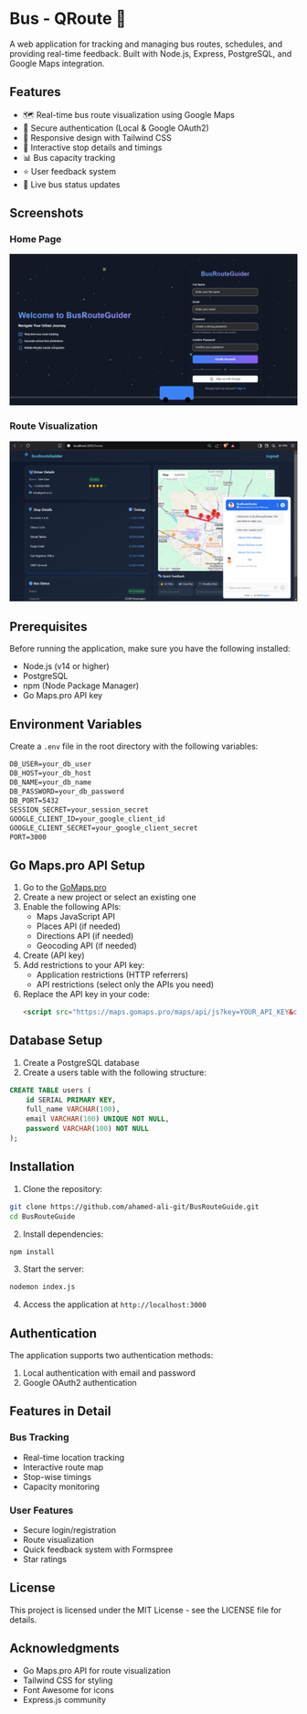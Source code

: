 # Bus - QRoute 🚌

A web application for tracking and managing bus routes, schedules, and providing real-time feedback. Built with Node.js, Express, PostgreSQL, and Google Maps integration.

## Features

- 🗺️ Real-time bus route visualization using Google Maps
- 🔐 Secure authentication (Local & Google OAuth2)
- 📱 Responsive design with Tailwind CSS
- 📍 Interactive stop details and timings
- 📊 Bus capacity tracking
- ⭐ User feedback system
- 🚦 Live bus status updates

## Screenshots

### Home Page
![Home Page](./screenshots/Screenshot1.png)

### Route Visualization
![Route Visualization](./screenshots/Screenshot2.png)

## Prerequisites
 
Before running the application, make sure you have the following installed:
- Node.js (v14 or higher)
- PostgreSQL
- npm (Node Package Manager)
- Go Maps.pro API key

## Environment Variables

Create a `.env` file in the root directory with the following variables:

```env
DB_USER=your_db_user
DB_HOST=your_db_host
DB_NAME=your_db_name
DB_PASSWORD=your_db_password
DB_PORT=5432
SESSION_SECRET=your_session_secret
GOOGLE_CLIENT_ID=your_google_client_id
GOOGLE_CLIENT_SECRET=your_google_client_secret
PORT=3000
```

## Go Maps.pro API Setup

1. Go to the [GoMaps.pro](https://gomaps.pro/)
2. Create a new project or select an existing one
3. Enable the following APIs:
   - Maps JavaScript API
   - Places API (if needed)
   - Directions API (if needed)
   - Geocoding API (if needed)
4. Create (API key)
5. Add restrictions to your API key:
   - Application restrictions (HTTP referrers)
   - API restrictions (select only the APIs you need)
6. Replace the API key in your code:
   ```html
   <script src="https://maps.gomaps.pro/maps/api/js?key=YOUR_API_KEY&callback=initMap" async defer></script>
   ```

## Database Setup

1. Create a PostgreSQL database
2. Create a users table with the following structure:

```sql
CREATE TABLE users (
    id SERIAL PRIMARY KEY,
    full_name VARCHAR(100),
    email VARCHAR(100) UNIQUE NOT NULL,
    password VARCHAR(100) NOT NULL
);
```

## Installation

1. Clone the repository:
```bash
git clone https://github.com/ahamed-ali-git/BusRouteGuide.git
cd BusRouteGuide
```

2. Install dependencies:
```bash
npm install
```

3. Start the server:
```bash
nodemon index.js
```

4. Access the application at `http://localhost:3000`

## Authentication

The application supports two authentication methods:
1. Local authentication with email and password
2. Google OAuth2 authentication

## Features in Detail

### Bus Tracking
- Real-time location tracking
- Interactive route map
- Stop-wise timings
- Capacity monitoring

### User Features
- Secure login/registration
- Route visualization
- Quick feedback system with Formspree
- Star ratings

## License

This project is licensed under the MIT License - see the LICENSE file for details.

## Acknowledgments
- Go Maps.pro API for route visualization
- Tailwind CSS for styling
- Font Awesome for icons
- Express.js community
